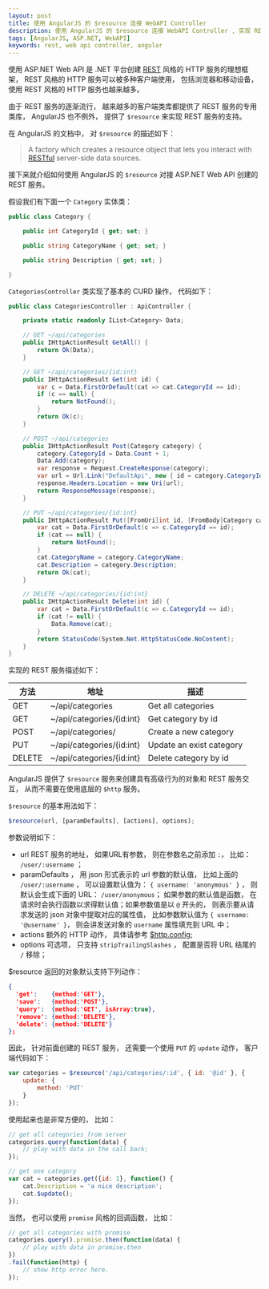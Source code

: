 ```yaml
---
layout: post
title: 使用 AngularJS 的 $resource 连接 WebAPI Controller
description: 使用 AngularJS 的 $resource 连接 WebAPI Controller , 实现 REST 客户端
tags: [AngularJS, ASP.NET, WebAPI]
keywords: rest, web api controller, angular
---
```


使用 ASP.NET Web API 是 .NET 平台创建 [REST][1] 风格的 HTTP 服务的理想框架， REST 风格的 HTTP 服务可以被多种客户端使用， 包括浏览器和移动设备， 使用 REST 风格的 HTTP 服务也越来越多。

由于 REST 服务的逐渐流行， 越来越多的客户端类库都提供了 REST 服务的专用类库， AngularJS 也不例外， 提供了 `$resource` 来实现 REST 服务的支持。

在 AngularJS 的文档中， 对 `$resource` 的描述如下：

> A factory which creates a resource object that lets you interact with [RESTful][1] server-side data sources.

接下来就介绍如何使用 AngularJS 的 `$resource` 对接 ASP.NET Web API 创建的 REST 服务。

假设我们有下面一个 `Category` 实体类：

```c#
public class Category {

    public int CategoryId { get; set; }

    public string CategoryName { get; set; }

    public string Description { get; set; }

}
```

`CategoriesController` 类实现了基本的 CURD 操作， 代码如下：

```c#
public class CategoriesController : ApiController {

    private static readonly IList<Category> Data;

    // GET ~/api/categories
    public IHttpActionResult GetAll() {
        return Ok(Data);
    }

    // GET ~/api/categories/{id:int}
    public IHttpActionResult Get(int id) {
        var c = Data.FirstOrDefault(cat => cat.CategoryId == id);
        if (c == null) {
            return NotFound();
        }
        return Ok(c);
    }

    // POST ~/api/categories
    public IHttpActionResult Post(Category category) {
        category.CategoryId = Data.Count + 1;
        Data.Add(category);
        var response = Request.CreateResponse(category);
        var url = Url.Link("DefaultApi", new { id = category.CategoryId });
        response.Headers.Location = new Uri(url);
        return ResponseMessage(response);
    }

    // PUT ~/api/categories/{id:int}
    public IHttpActionResult Put([FromUri]int id, [FromBody]Category category) {
        var cat = Data.FirstOrDefault(c => c.CategoryId == id);
        if (cat == null) {
            return NotFound();
        }
        cat.CategoryName = category.CategoryName;
        cat.Description = category.Description;
        return Ok(cat);
    }

    // DELETE ~/api/categories/{id:int}
    public IHttpActionResult Delete(int id) {
        var cat = Data.FirstOrDefault(c => c.CategoryId == id);
        if (cat != null) {
            Data.Remove(cat);
        }
        return StatusCode(System.Net.HttpStatusCode.NoContent);
    }
}
```

实现的 REST 服务描述如下：

<table class="table">
<thead>
<tr>
<th><div class="text-left">方法</div></th>
<th><div class="text-left">地址</div></th>
<th><div class="text-left">描述</div></th>
</tr>
</thead>
<tbody>
<tr>
    <td><div class="text-left">GET</div></td>
    <td><div class="text-left">~/api/categories</div></td>
    <td><div class="text-left">Get all categories</div></td>
</tr>
<tr>
    <td><div class="text-left">GET</div></td>
    <td><div class="text-left">~/api/categories/{id:int}</div></td>
    <td><div class="text-left">Get category by id</div></td>
</tr>
<tr>
    <td><div class="text-left">POST</div></td>
    <td><div class="text-left">~/api/categories/</div></td>
    <td><div class="text-left">Create a new category</div></td>
</tr>
<tr>
    <td><div class="text-left">PUT</div></td>
    <td><div class="text-left">~/api/categories/{id:int}</div></td>
    <td><div class="text-left">Update an exist category</div></td>
</tr>
<tr>
    <td><div class="text-left">DELETE</div></td>
    <td><div class="text-left">~/api/categories/{id:int}</div></td>
    <td><div class="text-left">Delete category by id</div></td>
</tr>
</tbody>
</table>

AngularJS 提供了 `$resource` 服务来创建具有高级行为的对象和 REST 服务交互， 从而不需要在使用底层的 `$http` 服务。

`$resource` 的基本用法如下：

```js
$resource(url, [paramDefaults], [actions], options);
```

参数说明如下：

- url REST 服务的地址， 如果URL有参数， 则在参数名之前添加 `:`， 比如： `/user/:username` ；
- paramDefaults ， 用 json 形式表示的 url 参数的默认值， 比如上面的  `/user/:username` ， 可以设置默认值为： `{ username: 'anonymous' }` ， 则默认会生成下面的 URL： `/user/anonymous`； 如果参数的默认值是函数， 在请求时会执行函数以求得默认值；如果参数值是以 `@` 开头的， 则表示要从请求发送的 json 对象中提取对应的属性值， 比如参数默认值为 `{ username: '@username' }`， 则会讲发送对象的 `username` 属性填充到 URL 中；
- actions 额外的 HTTP 动作， 具体请参考 [$http.config][2];
- options 可选项， 只支持 `stripTrailingSlashes` ， 配置是否将 URL 结尾的 `/` 移除；

$resource 返回的对象默认支持下列动作：

```json
{
  'get':    {method:'GET'},
  'save':   {method:'POST'},
  'query':  {method:'GET', isArray:true},
  'remove': {method:'DELETE'},
  'delete': {method:'DELETE'}
};
```

因此， 针对前面创建的 REST 服务， 还需要一个使用 `PUT` 的 `update` 动作， 客户端代码如下：

```js
var categories = $resource('/api/categories/:id', { id: '@id' }, {
    update: {
        method: 'PUT'
    }
});
```

使用起来也是非常方便的， 比如： 

```js
// get all categories from server
categories.query(function(data) {
    // play with data in the call back;
});

// get one category
var cat = categories.get({id: 1}, function() {
    cat.Description = 'a nice description';
    cat.$update();
});
```

当然， 也可以使用 `promise` 风格的回调函数， 比如：

```js
// get all categories with promise
categories.query().promise.then(function(data) {
    // play with data in promise.then
})
.fail(function(http) {
    // show http error here.
});
```

[1]: http://zh.wikipedia.org/wiki/REST
[2]: https://docs.angularjs.org/api/ng/service/$http#usage